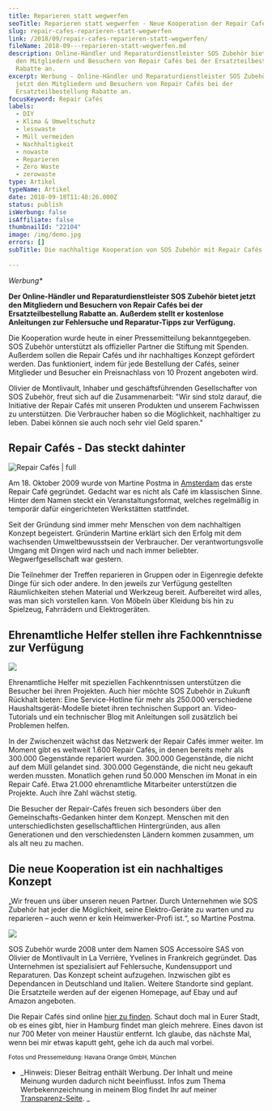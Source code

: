 ```yaml
---
title: Reparieren statt wegwerfen
seoTitle: Reparieren statt wegwerfen - Neue Kooperation der Repair Cafés
slug: repair-cafes-reparieren-statt-wegwerfen
link: /2018/09/repair-cafes-reparieren-statt-wegwerfen/
fileName: 2018-09---reparieren-statt-wegwerfen.md
description: Online-Händler und Reparaturdienstleister SOS Zubehör bietet jetzt
  den Mitgliedern und Besuchern von Repair Cafés bei der Ersatzteilbestellung
  Rabatte an.
excerpt: Werbung - Online-Händler und Reparaturdienstleister SOS Zubehör bietet
  jetzt den Mitgliedern und Besuchern von Repair Cafés bei der
  Ersatzteilbestellung Rabatte an.
focusKeyword: Repair Cafés
labels:
  - DIY
  - Klima & Umweltschutz
  - lesswaste
  - Müll vermeiden
  - Nachhaltigkeit
  - nowaste
  - Reparieren
  - Zero Waste
  - zerowaste
type: Artikel
typeName: Artikel
date: 2018-09-18T11:48:26.000Z
status: publish
isWerbung: false
isAffiliate: false
thumbnailId: "22104"
image: /img/demo.jpg
errors: []
subTitle: Die nachhaltige Kooperation von SOS Zubehör mit Repair Cafés
  
---
```


_Werbung\*_

**Der Online-Händler und Reparaturdienstleister SOS Zubehör bietet jetzt den
Mitgliedern und Besuchern von Repair Cafés bei der Ersatzteilbestellung Rabatte
an. Außerdem stellt er kostenlose Anleitungen zur Fehlersuche und
Reparatur-Tipps zur Verfügung.**

Die Kooperation wurde heute in einer Pressemitteilung bekanntgegeben. SOS
Zubehör unterstützt als offizieller Partner die Stiftung mit Spenden. Außerdem
sollen die Repair Cafés und ihr nachhaltiges Konzept gefördert werden. Das
funktioniert, indem für jede Bestellung der Cafés, seiner Mitglieder und
Besucher ein Preisnachlass von 10 Prozent angeboten wird.

Olivier de Montlivault, Inhaber und geschäftsführenden Gesellschafter von SOS
Zubehör, freut sich auf die Zusammenarbeit: "Wir sind stolz darauf, die
Initiative der Repair Cafés mit unseren Produkten und unserem Fachwissen zu
unterstützen. Die Verbraucher haben so die Möglichkeit, nachhaltiger zu leben.
Dabei können sie auch noch sehr viel Geld sparen."

## Repair Cafés - Das steckt dahinter

![Repair Cafés | full](http://cardamonchai.com/wp-content/uploads/2018/09/unnamed-1.jpg)

Am 18. Oktober 2009 wurde von Martine Postma in [Amsterdam](/2018/03/amsterdam/)
das erste Repair Café gegründet. Gedacht war es nicht als Café im klassischen
Sinne. Hinter dem Namen steckt ein Veranstaltungsformat, welches regelmäßig in
temporär dafür eingerichteten Werkstätten stattfindet.

Seit der Gründung sind immer mehr Menschen von dem nachhaltigen Konzept
begeistert. Gründerin Martine erklärt sich den Erfolg mit dem wachsenden
Umweltbewusstsein der Verbraucher. Der verantwortungsvolle Umgang mit Dingen
wird nach und nach immer beliebter. Wegwerfgesellschaft war gestern.

Die Teilnehmer der Treffen reparieren in Gruppen oder in Eigenregie defekte
Dinge für sich oder andere. In den jeweils zur Verfügung gestellten
Räumlichkeiten stehen Material und Werkzeug bereit. Aufbereitet wird alles, was
man sich vorstellen kann. Von Möbeln über Kleidung bis hin zu Spielzeug,
Fahrrädern und Elektrogeräten.

## Ehrenamtliche Helfer stellen ihre Fachkenntnisse zur Verfügung

![](//ir-de.amazon-adsystem.com/e/ir?t=cardamonchai-21&l=ur2&o=3&camp=1638)

Ehrenamtliche Helfer mit speziellen Fachkenntnissen unterstützen die Besucher
bei ihren Projekten. Auch hier möchte SOS Zubehör in Zukunft Rückhalt bieten:
Eine Service-Hotline für mehr als 250.000 verschiedene Haushaltsgerät-Modelle
bietet ihren technischen Support an. Video-Tutorials und ein technischer Blog
mit Anleitungen soll zusätzlich bei Problemen helfen.

In der Zwischenzeit wächst das Netzwerk der Repair Cafés immer weiter. Im Moment
gibt es weltweit 1.600 Repair Cafés, in denen bereits mehr als 300.000
Gegenstände repariert wurden. 300.000 Gegenstände, die nicht auf dem Müll
gelandet sind. 300.000 Gegenstände, die nicht neu gekauft werden mussten.
Monatlich gehen rund 50.000 Menschen im Monat in ein Repair Café. Etwa 21.000
ehrenamtliche Mitarbeiter unterstützen die Projekte. Auch ihre Zahl wächst
stetig.

Die Besucher der Repair-Cafés freuen sich besonders über den
Gemeinschafts-Gedanken hinter dem Konzept. Menschen mit den unterschiedlichsten
gesellschaftlichen Hintergründen, aus allen Generationen und den verschiedensten
Ländern kommen zusammen, um als alt neu zu machen.

## Die neue Kooperation ist ein nachhaltiges Konzept

„Wir freuen uns über unseren neuen Partner. Durch Unternehmen wie SOS Zubehör
hat jeder die Möglichkeit, seine Elektro-Geräte zu warten und zu reparieren –
auch wenn er kein Heimwerker-Profi ist.“, so Martine Postma.

![](//ir-de.amazon-adsystem.com/e/ir?t=cardamonchai-21&l=ur2&o=3&camp=1638)

SOS Zubehör wurde 2008 unter dem Namen SOS Accessoire SAS von Olivier de
Montlivault in La Verrière, Yvelines in Frankreich gegründet. Das Unternehmen
ist spezialisiert auf Fehlersuche, Kundensupport und Reparaturen. Das Konzept
scheint aufzugehen. Inzwischen gibt es Dependancen in Deutschland und Italien.
Weitere Standorte sind geplant. Die Ersatzteile werden auf der eigenen Homepage,
auf Ebay und auf Amazon angeboten.

Die Repair Cafés sind online [hier zu finden](https://repaircafe.org/de/).
Schaut doch mal in Eurer Stadt, ob es eines gibt, hier in Hamburg findet man
gleich mehrere. Eines davon ist nur 700 Meter von meiner Haustür entfernt. Ich
glaube, das nächste Mal, wenn bei mir etwas kaputt geht, gehe ich da auch mal
vorbei.

<small>Fotos und Pressemeldung: Havana Orange GmbH, München</small>

- _Hinweis: Dieser Beitrag enthält Werbung. Der Inhalt und meine Meinung wurden
  dadurch nicht beeinflusst. Infos zum Thema Werbekennzeichnung in meinem Blog
  findet Ihr auf meiner  [Transparenz-Seite](/werbung/). _

  